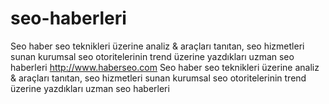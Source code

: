 seo-haberleri
=============

Seo haber seo teknikleri üzerine analiz &amp; araçları tanıtan, seo hizmetleri sunan kurumsal seo otoritelerinin trend üzerine yazdıkları uzman seo haberleri
http://www.haberseo.com Seo haber seo teknikleri üzerine analiz & araçları tanıtan, seo hizmetleri sunan kurumsal seo otoritelerinin trend üzerine yazdıkları uzman seo haberleri
